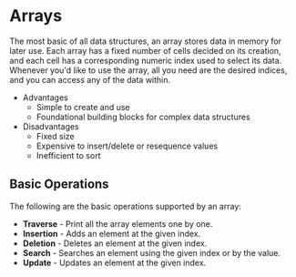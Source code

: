 # Arrays

The most basic of all data structures, an array stores data in memory for later use. Each array has a fixed number of cells decided on its creation, and each cell has a corresponding numeric index used to select its data. Whenever you'd like to use the array, all you need are the desired indices, and you can access any of the data within.

- Advantages
  - Simple to create and use
  - Foundational building blocks for complex data structures
- Disadvantages
  - Fixed size
  - Expensive to insert/delete or resequence values
  - Inefficient to sort

## Basic Operations

The following are the basic operations supported by an array:

- **Traverse** - Print all the array elements one by one.
- **Insertion** - Adds an element at the given index.
- **Deletion** - Deletes an element at the given index.
- **Search** - Searches an element using the given index or by the value.
- **Update** - Updates an element at the given index.
